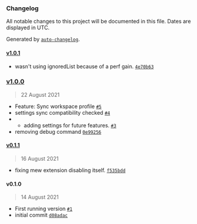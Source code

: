 ### Changelog

All notable changes to this project will be documented in this file. Dates are displayed in UTC.

Generated by [`auto-changelog`](https://github.com/CookPete/auto-changelog).

#### [v1.0.1](https://github.com/Shinsentoh/vscode-manage-extensions-workspace/compare/v1.0.0...v1.0.1)

- wasn't using ignoredList because of a perf gain. [`4e70b63`](https://github.com/Shinsentoh/vscode-manage-extensions-workspace/commit/4e70b63061578e3c1461b5f173e4389488a66e1d)

### [v1.0.0](https://github.com/Shinsentoh/vscode-manage-extensions-workspace/compare/v0.1.1...v1.0.0)

> 22 August 2021

- Feature: Sync workspace profile [`#5`](https://github.com/Shinsentoh/vscode-manage-extensions-workspace/pull/5)
- settings sync compatibility checked [`#4`](https://github.com/Shinsentoh/vscode-manage-extensions-workspace/pull/4)
- - adding settings for future features. [`#3`](https://github.com/Shinsentoh/vscode-manage-extensions-workspace/pull/3)
- removing debug command [`0e99256`](https://github.com/Shinsentoh/vscode-manage-extensions-workspace/commit/0e992563f0ebf24153695368829969d799d56a89)

#### [v0.1.1](https://github.com/Shinsentoh/vscode-manage-extensions-workspace/compare/v0.1.0...v0.1.1)

> 16 August 2021

- fixing mew extension disabling itself. [`f535bdd`](https://github.com/Shinsentoh/vscode-manage-extensions-workspace/commit/f535bdd487c875d7cc274324e2d1a816032e7143)

#### v0.1.0

> 14 August 2021

- First running version [`#1`](https://github.com/Shinsentoh/vscode-manage-extensions-workspace/pull/1)
- initial commit [`d08adac`](https://github.com/Shinsentoh/vscode-manage-extensions-workspace/commit/d08adac2605e556622dfd558b1272882154e736d)
